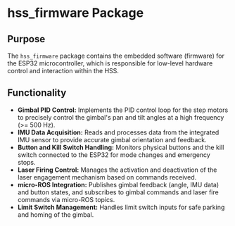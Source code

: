 # hss_firmware Package

## Purpose
The `hss_firmware` package contains the embedded software (firmware) for the ESP32 microcontroller, which is responsible for low-level hardware control and interaction within the HSS.

## Functionality
- **Gimbal PID Control:** Implements the PID control loop for the step motors to precisely control the gimbal's pan and tilt angles at a high frequency (>= 500 Hz).
- **IMU Data Acquisition:** Reads and processes data from the integrated IMU sensor to provide accurate gimbal orientation and feedback.
- **Button and Kill Switch Handling:** Monitors physical buttons and the kill switch connected to the ESP32 for mode changes and emergency stops.
- **Laser Firing Control:** Manages the activation and deactivation of the laser engagement mechanism based on commands received.
- **micro-ROS Integration:** Publishes gimbal feedback (angle, IMU data) and button states, and subscribes to gimbal commands and laser fire commands via micro-ROS topics.
- **Limit Switch Management:** Handles limit switch inputs for safe parking and homing of the gimbal.
